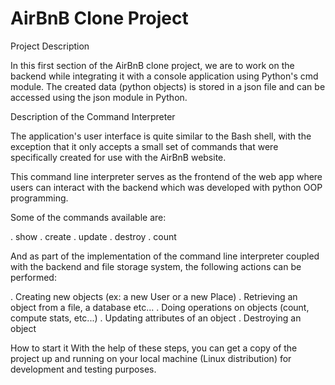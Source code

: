 # AirBnB Clone Project


 Project Description

In this first section of the AirBnB clone project, we are to work on the backend while integrating it with a console application using Python's cmd module.
The created data (python objects) is stored in a json file and can be accessed using the json module in Python. 

 Description of the Command Interpreter

The application's user interface is quite similar to the Bash shell, 
with the exception that it only accepts a small set of commands that were specifically created for use with the AirBnB website.

This command line interpreter serves as the frontend of the web app where users can interact with the backend which was developed with python OOP programming.

Some of the commands available are:

. show
. create
. update
. destroy
. count

And as part of the implementation of the command line interpreter coupled with the backend and file storage system, the following actions can be performed:

. Creating new objects (ex: a new User or a new Place)
. Retrieving an object from a file, a database etc...
. Doing operations on objects (count, compute stats, etc...)
. Updating attributes of an object
. Destroying an object

 How to start it
With the help of these steps, you can get a copy of the project up and running on your local machine (Linux distribution) for development and testing purposes.
